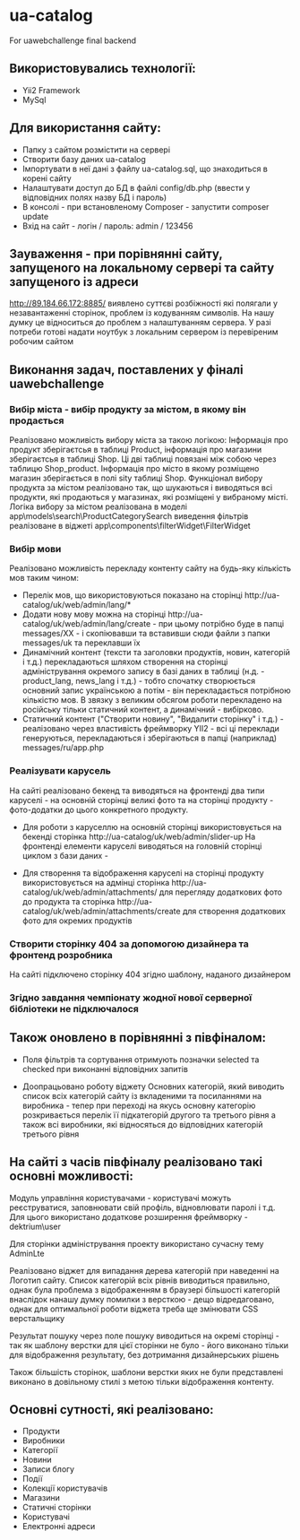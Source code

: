 # ua-catalog
For uawebchallenge final backend

## Використовувались технології:
* Yii2 Framework
* MySql

## Для використання сайту:
* Папку з сайтом розмістити на сервері
* Створити базу даних ua-catalog
* Імпортувати в неї дані з файлу ua-catalog.sql, що знаходиться в корені сайту
* Налаштувати доступ до БД в файлі config/db.php (ввести у відповідних полях назву БД і пароль)
* В консолі - при встановленому Composer - запустити composer update
* Вхід на сайт - логін / пароль:  admin / 123456

## Зауваження - при порівнянні сайту, запущеного на локальному сервері та сайту запущеного із адреси
http://89.184.66.172:8885/ виявлено суттєві розбіжності які полягали у незавантаженні сторінок, проблем із
кодуванням символів. На нашу думку це відноситься до проблем з налаштуванням сервера.
У разі потреби готові надати ноутбук з локальним сервером із перевіреним робочим сайтом

## Виконання задач, поставлених у фіналі uawebchallenge

### Вибір міста - вибір продукту за містом, в якому він продається

Реалізовано можливість вибору міста за такою логікою:
Інформація про продукт зберігаєтсья в таблиці Product, інформація про магазини
зберігаєтсья в таблиці Shop. Ці дві таблиці повязані між собою через таблицю Shop_product.
Інформація про місто в якому розміщено магазин зберігається в полі sity таблиці Shop.
Функціонал вибору продукта за містом реалізовано так, що шукаються і виводяться всі продукти,
які продаються у магазинах, які розміщені у вибраному місті.
Логіка вибору за містом реалізована в моделі app\models\search\ProductCategorySearch
виведення фільтрів реалізоване в віджеті app\components\filterWidget\FilterWidget

### Вибір мови
Реалізовано можливість перекладу контенту сайту на будь-яку кількість мов таким чином:
* Перелік мов, що використовуються показано на сторінці http://ua-catalog/uk/web/admin/lang/*
* Додати нову мову можна на сторінці http://ua-catalog/uk/web/admin/lang/create - при цьому потрібно буде в папці
 messages/ХХ - і скопіювавши та вставивши сюди файли з папки messages/uk та переклавши їх
* Динамічний контент (тексти та заголовки продуктів, новин, категорій і т.д.) перекладаються шляхом створення на сторінці адміністрування
окремого запису в базі даних в таблиці (н.д. - product_lang, news_lang і т.д.) - тобто спочатку створюється основний запис українською
а потім - він перекладається потрібною кількістю мов.
В звязку з великим обсягом роботи перекладено на російську тільки статичний контент, а динамічний - вибірково.
* Статичний контент ("Створити новину", "Видалити сторінку" і т.д.) - реалізовано через
властивість фреймворку YII2 - всі ці переклади генеруються, перекладаються і зберігаються в папці
(наприклад) messages/ru/app.php

### Реалізувати карусель
На сайті реалізовано бекенд та виводяться на фронтенді два типи каруселі - на основній сторінці великі фото та
 на сторінці продукту - фото-додатки до цього конкретного продукту.
* Для роботи з каруселлю на основній сторінці використовується на бекенді сторінка http://ua-catalog/uk/web/admin/slider-up
На фронтенді елементи каруселі виводяться на головній сторінці циклом з бази даних -

* Для створення та відображення каруселі на сторінці продукту використовується на адмінці сторінка
http://ua-catalog/uk/web/admin/attachments/ для перегляду додаткових фото до продукта
та сторінка http://ua-catalog/uk/web/admin/attachments/create для створення додаткових фото для окремих продуктів

### Створити сторінку 404 за допомогою дизайнера та фронтенд розробника
На сайті підключено сторінку 404 згідно шаблону, наданого дизайнером

### Згідно завдання чемпіонату жодної нової серверної бібліотеки не підключалося

## Також оновлено в порівнянні з півфіналом:
* Поля фільтрів та сортування отримують позначки selected та checked
при виконанні відповідних запитів

* Доопрацьовано роботу віджету Основних категорій, який виводить список всіх категорій сайту із
вкладеними та посиланнями на виробника - тепер при переході на якусь основну категорію
розкривається перелік її підкатегорій другого та третього рівня а також всі виробники, які
відносяться до відповідних категорій третього рівня

## На сайті з часів півфіналу реалізовано такі основні можливості:

Модуль управління користувачами - користувачі можуть реєструватися, заповнювати свій профіль, відновлювати паролі і т.д.
Для цього використано додаткове розширення фреймворку - dektrium\user

Для сторінки адміністрування проекту використано сучасну тему AdminLte

Реалізовано віджет для випадання дерева категорій при наведенні на Логотип сайту. Список категорій всіх
рівнів виводиться правильно, однак була проблема з відображенням в браузері більшості категорій внаслідок нанашу
думку помилки з версткою - дещо відредаговано, однак для оптимальної роботи віджета треба ще змінювати CSS верстальщику

Результат пошуку через поле пошуку виводиться на окремі сторінці - так як шаблону верстки для цієї сторінки не було - його виконано тільки
для відображення результату, без дотримання дизайнерських рішень

Також більшість сторінок, шаблони верстки яких не були представлені
виконано в довільному стилі з метою тільки відображення контенту.

## Основні сутності, які реалізовано:

* Продукти
* Виробники
* Категорії
* Новини
* Записи блогу
* Події
* Колекції користувачів
* Магазини
* Статичні сторінки
* Користувачі
* Електронні адреси


